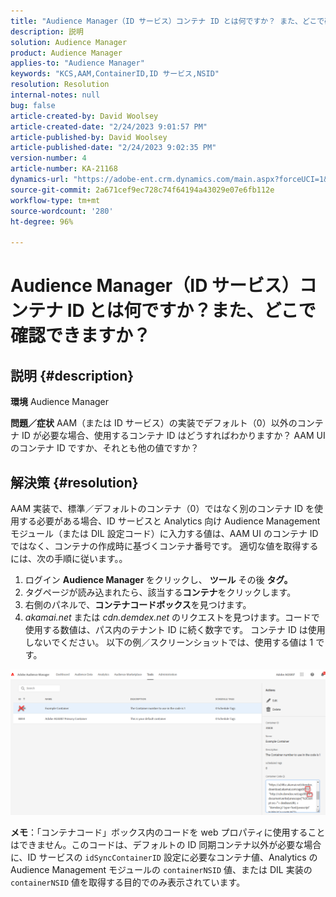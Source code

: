 ```yaml
---
title: "Audience Manager（ID サービス）コンテナ ID とは何ですか？ また、どこで確認できますか？"
description: 説明
solution: Audience Manager
product: Audience Manager
applies-to: "Audience Manager"
keywords: "KCS,AAM,ContainerID,ID サービス,NSID"
resolution: Resolution
internal-notes: null
bug: false
article-created-by: David Woolsey
article-created-date: "2/24/2023 9:01:57 PM"
article-published-by: David Woolsey
article-published-date: "2/24/2023 9:02:35 PM"
version-number: 4
article-number: KA-21168
dynamics-url: "https://adobe-ent.crm.dynamics.com/main.aspx?forceUCI=1&pagetype=entityrecord&etn=knowledgearticle&id=539a2674-86b4-ed11-83fe-6045bd006b25"
source-git-commit: 2a671cef9ec728c74f64194a43029e07e6fb112e
workflow-type: tm+mt
source-wordcount: '280'
ht-degree: 96%

---
```


# Audience Manager（ID サービス）コンテナ ID とは何ですか？また、どこで確認できますか？

## 説明 {#description}

<b>環境</b>
Audience Manager


<b>問題／症状</b>
AAM（または ID サービス）の実装でデフォルト（0）以外のコンテナ ID が必要な場合、使用するコンテナ ID はどうすればわかりますか？ AAM UI のコンテナ ID ですか、それとも他の値ですか？


## 解決策 {#resolution}


AAM 実装で、標準／デフォルトのコンテナ（0）ではなく別のコンテナ ID を使用する必要がある場合、ID サービスと Analytics 向け Audience Management モジュール（または DIL 設定コード）に入力する値は、AAM UI のコンテナ ID ではなく、コンテナの作成時に基づくコンテナ番号です。 適切な値を取得するには、次の手順に従います。。

1. ログイン <b>Audience Manager </b>をクリックし、 <b>ツール</b> その後 <b>タグ。</b>
2. タグページが読み込まれたら、該当する<b>コンテナ</b>をクリックします。
3. 右側のパネルで、<b>コンテナコードボックス</b>を見つけます。
4. *akamai.net* または *cdn.demdex.net* のリクエストを見つけます。コードで使用する数値は、パス内のテナント ID に続く数字です。 コンテナ ID は使用しないでください。 以下の例／スクリーンショットでは、使用する値は 1 です。


![](assets/4768ad75-347c-ed11-81ac-6045bd006a22.png)

<b>メモ</b>：「コンテナコード」ボックス内のコードを web プロパティに使用することはできません。このコードは、デフォルトの ID 同期コンテナ以外が必要な場合に、ID サービスの `idSyncContainerID` 設定に必要なコンテナ値、Analytics の Audience Management モジュールの `containerNSID` 値、または DIL 実装の `containerNSID` 値を取得する目的でのみ表示されています。


